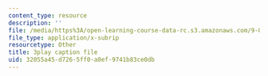 ```yaml
---
content_type: resource
description: ''
file: /media/https%3A/open-learning-course-data-rc.s3.amazonaws.com/9-00sc-introduction-to-psychology-fall-2011/32055a45d7265ff0a0ef9741b83ce0db_SBrCPDC21f4.vtt
file_type: application/x-subrip
resourcetype: Other
title: 3play caption file
uid: 32055a45-d726-5ff0-a0ef-9741b83ce0db
---
```

